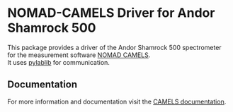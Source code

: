 # NOMAD-CAMELS Driver for Andor Shamrock 500

This package provides a driver of the Andor Shamrock 500 spectrometer for the measurement software [NOMAD CAMELS](https://fau-lap.github.io/NOMAD-CAMELS/).\
It uses [pylablib](https://pylablib.readthedocs.io/en/latest/devices/AndorShamrock.html) for communication.


## Documentation

For more information and documentation visit the [CAMELS documentation](https://fau-lap.github.io/NOMAD-CAMELS/doc/instruments/instruments.html).